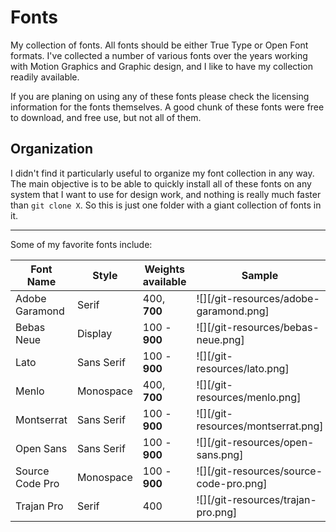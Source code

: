 # Fonts
My collection of fonts. All fonts should be either True Type or Open Font formats. I've collected a number of various fonts over the years working with Motion Graphics and Graphic design, and I like to have my collection readily available. 

If you are planing on using any of these fonts please check the licensing information for the fonts themselves. A good chunk of these fonts were free to download, and free use, but not all of them. 

## Organization
I didn't find it particularly useful to organize my font collection in any way. The main objective is to be able to quickly install all of these fonts on any system that I want to use for design work, and nothing is really much faster than ``git clone X``. So this is just one folder with a giant collection of fonts in it. 

---

Some of my favorite fonts include: 

Font Name       | Style      | Weights available | Sample 
 -------------- | ---------- | ----------------- | ------
Adobe Garamond  | Serif      | 400, **700**      | ![][/git-resources/adobe-garamond.png]
Bebas Neue      | Display    | 100 - **900**     | ![][/git-resources/bebas-neue.png]
Lato            | Sans Serif | 100 - **900**     | ![][/git-resources/lato.png]
Menlo           | Monospace  | 400, **700**      | ![][/git-resources/menlo.png]
Montserrat      | Sans Serif | 100 - **900**     | ![][/git-resources/montserrat.png]
Open Sans       | Sans Serif | 100 - **900**     | ![][/git-resources/open-sans.png]
Source Code Pro | Monospace  | 100 - **900**     | ![][/git-resources/source-code-pro.png]
Trajan Pro      | Serif      | 400               | ![][/git-resources/trajan-pro.png]
